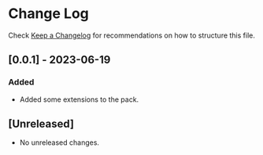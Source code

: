 # Change Log

Check [Keep a Changelog](http://keepachangelog.com/) for recommendations on how to structure this file.

## [0.0.1] - 2023-06-19

### Added

- Added some extensions to the pack.

## [Unreleased]

- No unreleased changes.
